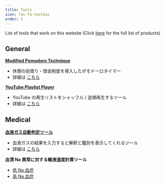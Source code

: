 ```yaml
---
title: Tools
icon: fas fa-toolbox
order: 1
---
```


List of tools that work on this website (Click [here](https://ternbusty.github.io/about/#products) for the full list of products)

## General
**[Modified Pomodoro Technique](https://ternbusty.github.io/timer.html)**
- 休憩の前借り・借金制度を導入したポモドーロタイマー
- 詳細は [こちら](https://ternbusty.github.io/posts/modified-pomodoro.html)

**[YouTube Playlist Player](https://ternbusty.github.io/youtube.html)**
- YouTube の再生リストをシャッフル / 逆順再生するツール
- 詳細は [こちら](https://ternbusty.github.io/posts/playlist-player.html)

## Medical
**[血液ガス自動判定ツール](https://ternbusty.github.io/posts/gas.html)**
- 血液ガスの結果を入力すると解釈と鑑別を表示してくれるツール
- 詳細は [こちら](https://ternbusty.github.io/posts/gas-diagnosis.html)

**血清 Na 異常に対する輸液速度計算ツール**
- [低 Na 血症](https://ternbusty.github.io/posts/hyponatremia.html)
- [高 Na 血症](https://ternbusty.github.io/posts/hypernatremia.html)
